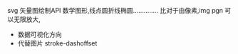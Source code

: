  svg 矢量图绘制API
 数学图形,线点圆折线椭圆..............
 比对于由像素,img pgn 可以无限放大,

 - 数据可视化方向
 - 代替图片
stroke-dashoffset